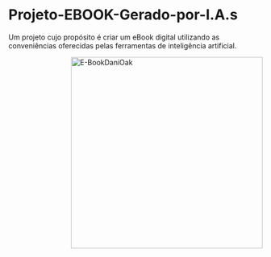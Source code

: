 # Projeto-EBOOK-Gerado-por-I.A.s
Um projeto cujo propósito é criar um eBook digital utilizando as conveniências oferecidas pelas ferramentas de inteligência artificial. 

<p align="left"> 
<img align="right" alt="E-BookDaniOak" width="380" src="https://photos.google.com/u/1/share/AF1QipMWqqQnmiELbZ3QRHr60EfhSyMN4MJ5jmZLvzNQVnzmIZuI8nZ5y-nxjyj90bpVcQ/photo/AF1QipM1vqlH6Ehn2JWWP_2dgMqndUYMiF-ZtNkuRR-m?key=Zkk3TkJLajNXYU1VclJCcFUya091OXlSNUMweENR](https://photos.app.goo.gl/HHg5qt81XKb4tHm67" width="400">
